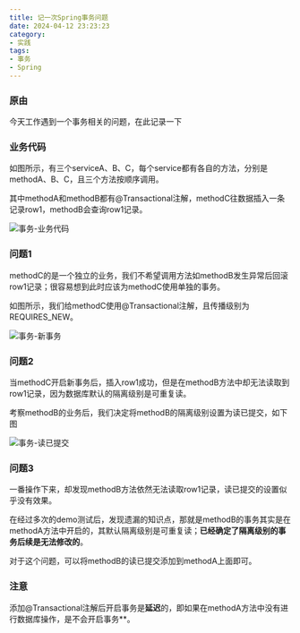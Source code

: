 ```yaml
---
title: 记一次Spring事务问题
date: 2024-04-12 23:23:23
category:
- 实践
tags: 
- 事务
- Spring
---
```

### 原由
今天工作遇到一个事务相关的问题，在此记录一下

### 业务代码
如图所示，有三个serviceA、B、C，每个service都有各自的方法，分别是methodA、B、C，且三个方法按顺序调用。

其中methodA和methodB都有@Transactional注解，methodC往数据插入一条记录row1，methodB会查询row1记录。

![事务-业务代码](/images/202404/事务-业务代码.png)

### 问题1
methodC的是一个独立的业务，我们不希望调用方法如methodB发生异常后回滚row1记录；很容易想到此时应该为methodC使用单独的事务。

如图所示，我们给methodC使用@Transactional注解，且传播级别为REQUIRES_NEW。

![事务-新事务](/images/202404/事务-新事务.png)

### 问题2
当methodC开启新事务后，插入row1成功，但是在methodB方法中却无法读取到row1记录，因为数据库默认的隔离级别是可重复读。

考察methodB的业务后，我们决定将methodB的隔离级别设置为读已提交，如下图

![事务-读已提交](/images/202404/事务-读已提交.png)

### 问题3
一番操作下来，却发现methodB方法依然无法读取row1记录，读已提交的设置似乎没有效果。

在经过多次的demo测试后，发现遗漏的知识点，那就是methodB的事务其实是在methodA方法中开启的，其默认隔离级别是可重复读；**已经确定了隔离级别的事务后续是无法修改的**。

对于这个问题，可以将methodB的读已提交添加到methodA上面即可。

### 注意
添加@Transactional注解后开启事务是**延迟**的，即如果在methodA方法中没有进行数据库操作，是不会开启事务**。
